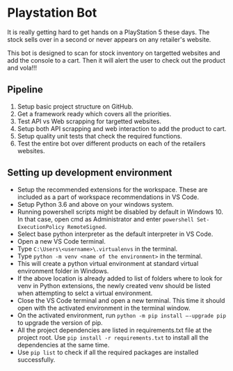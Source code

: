 # Playstation Bot

It is really getting hard to get hands on a PlayStation 5 these days. The stock sells over in a second or never appears on any retailer's website.

This bot is designed to scan for stock inventory on targetted websites and add the console to a cart. Then it will alert the user to check out the product and vola!!!

## Pipeline

1. Setup basic project structure on GitHub.
2. Get a framework ready which covers all the priorities.
3. Test API vs Web scrapping for targetted websites.
4. Setup both API scrapping and web interaction to add the product to cart.
5. Setup quality unit tests that check the required functions.
6. Test the entire bot over different products on each of the retailers websites.


## Setting up development environment

* Setup the recommended extensions for the workspace. These are included as a part of workspace recommendations in VS Code.
* Setup Python 3.6 and above on your windows system.
* Running powershell scripts might be disabled by default in Windows 10. In that case, open cmd as Administrator and enter ``powershell Set-ExecutionPolicy RemoteSigned``.
* Select base python interpreter as the default interpreter in VS Code.
* Open a new VS Code terminal.
* Type ``C:\Users\<username>\.virtualenvs`` in the terminal.
* Type ``python -m venv <name of the environment>`` in the terminal.
* This will create a python virtual environment at standard virtual environment folder in Windows.
* If the above location is already added to list of folders where to look for venv in Python extensions, the newly created venv should be listed when attempting to selct a virtual environment.
* Close the VS Code terminal and open a new terminal. This time it should open with the activated environment in the terminal window.
* On the activated environment, run ``python -m pip install –-upgrade pip`` to upgrade the version of pip.
* All the project dependencies are listed in requirements.txt file at the project root. Use ``pip install -r requirements.txt`` to install all the dependencies at the same time.
* Use ``pip list`` to check if all the required packages are installed successfully.
